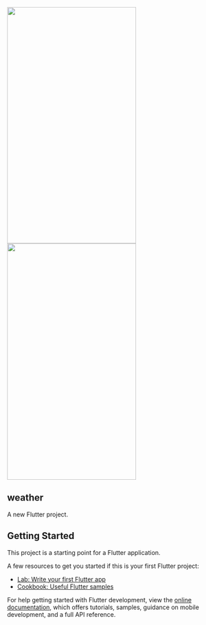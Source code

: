 <img src=https://user-images.githubusercontent.com/103458291/221994984-6a1665c8-9fa6-4de4-9b6b-4953d3eb12d5.mp4 width="300" height="550" />

<img src=https://user-images.githubusercontent.com/103458291/226752894-3637be4c-480f-4224-8363-622bb703b219.jpg width="300" height="550" />

## weather

A new Flutter project.

## Getting Started

This project is a starting point for a Flutter application.

A few resources to get you started if this is your first Flutter project:

- [Lab: Write your first Flutter app](https://docs.flutter.dev/get-started/codelab)
- [Cookbook: Useful Flutter samples](https://docs.flutter.dev/cookbook)

For help getting started with Flutter development, view the
[online documentation](https://docs.flutter.dev/), which offers tutorials,
samples, guidance on mobile development, and a full API reference.
